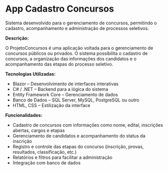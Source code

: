 # App Cadastro Concursos
Sistema desenvolvido para o gerenciamento de concursos, permitindo o cadastro, acompanhamento e administração de processos seletivos.

**Descrição:** 

O ProjetoConcursos é uma aplicação voltada para o gerenciamento de concursos públicos ou privados. O sistema possibilita o cadastro de concursos, a organização das informações dos candidatos e o acompanhamento das etapas do processo seletivo.

**Tecnologias Utilizadas:** 

* Blazor – Desenvolvimento de interfaces interativas
* C# / .NET – Backend para a lógica do sistema
* Entity Framework Core – Gerenciamento de dados
* Banco de Dados – SQL Server, MySQL, PostgreSQL ou outro
* HTML, CSS – Estilização da interface
  
**Funcionalidades:** 

* Cadastro de concursos com informações como nome, edital, inscrições abertas, cargos e etapas
* Gerenciamento de candidatos e acompanhamento do status da inscrição
* Registro e controle das etapas do concurso (inscrição, provas, resultados, classificação, etc.)
* Relatórios e filtros para facilitar a administração
* Integração com banco de dados
